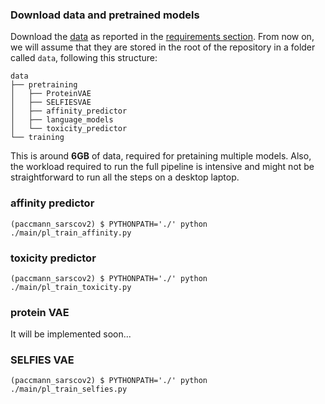 ### Download data and pretrained models

Download the [data](https://ibm.ent.box.com/v/paccmann-sarscov2-data) as reported in the [requirements section](#requirements).
From now on, we will assume that they are stored in the root of the repository in a folder called `data`, following this structure:

```console
data
├── pretraining
│   ├── ProteinVAE
│   ├── SELFIESVAE
│   ├── affinity_predictor
│   ├── language_models
│   └── toxicity_predictor
└── training
```
This is around **6GB** of data, required for pretaining multiple models.
Also, the workload required to run the full pipeline is intensive and might not be straightforward to run all the steps on a desktop laptop.

### affinity predictor
```console
(paccmann_sarscov2) $ PYTHONPATH='./' python ./main/pl_train_affinity.py
```

### toxicity predictor
```console
(paccmann_sarscov2) $ PYTHONPATH='./' python ./main/pl_train_toxicity.py
```

### protein VAE
It will be implemented soon...

### SELFIES VAE
```console
(paccmann_sarscov2) $ PYTHONPATH='./' python ./main/pl_train_selfies.py
```
